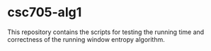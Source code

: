 # csc705-alg1
This repository contains the scripts for testing
the running time and correctness of the running window
entropy algorithm.
